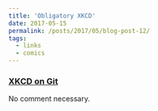 ```yaml
---
title: 'Obligatory XKCD'
date: 2017-05-15
permalink: /posts/2017/05/blog-post-12/
tags:
  - links
  - comics
---
```


### [XKCD on Git](https://xkcd.com/1597/) 

No comment necessary.


